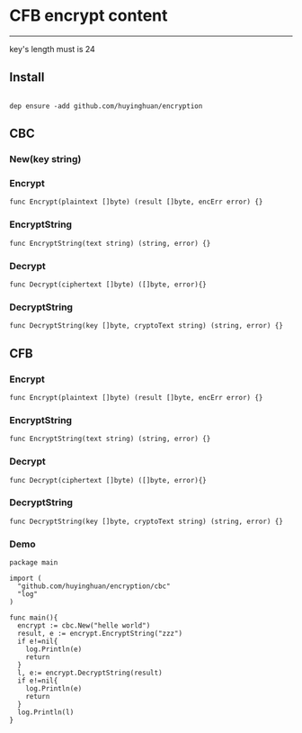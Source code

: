 # CFB encrypt content
---------------

key's length must is 24
## Install

```

dep ensure -add github.com/huyinghuan/encryption

```

## CBC

### New(key string)

### Encrypt

    func Encrypt(plaintext []byte) (result []byte, encErr error) {}

### EncryptString

    func EncryptString(text string) (string, error) {}
    
### Decrypt

    func Decrypt(ciphertext []byte) ([]byte, error){}
    
### DecryptString

    func DecryptString(key []byte, cryptoText string) (string, error) {}

## CFB

### Encrypt

    func Encrypt(plaintext []byte) (result []byte, encErr error) {}

### EncryptString

    func EncryptString(text string) (string, error) {}
    
### Decrypt

    func Decrypt(ciphertext []byte) ([]byte, error){}
    
### DecryptString

    func DecryptString(key []byte, cryptoText string) (string, error) {}
    
### Demo    

```
package main

import (
  "github.com/huyinghuan/encryption/cbc"
  "log"
)

func main(){
  encrypt := cbc.New("helle world")
  result, e := encrypt.EncryptString("zzz")
  if e!=nil{
    log.Println(e)
    return
  }
  l, e:= encrypt.DecryptString(result)
  if e!=nil{
    log.Println(e)
    return
  }
  log.Println(l)
}
```